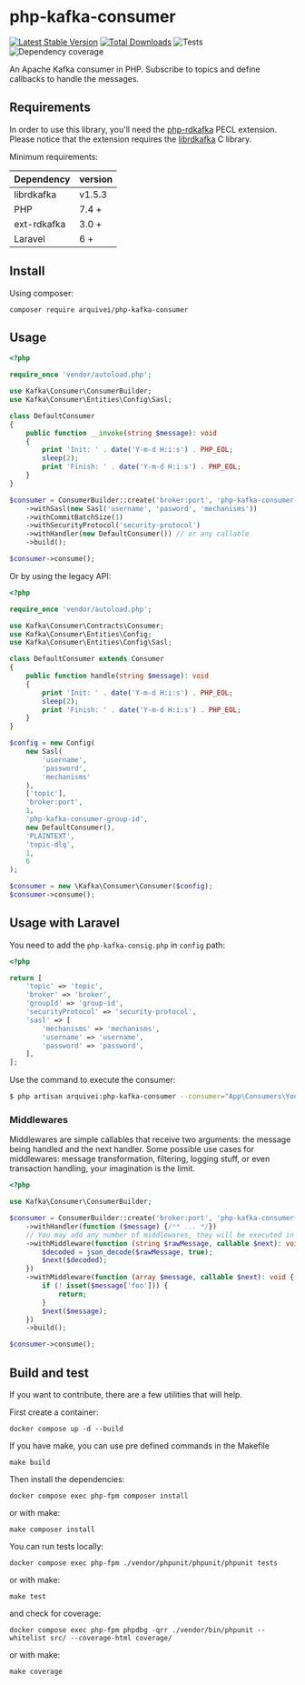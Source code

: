 # php-kafka-consumer

[![Latest Stable Version](https://poser.pugx.org/arquivei/php-kafka-consumer/v/stable)](https://packagist.org/packages/arquivei/php-kafka-consumer) [![Total Downloads](https://poser.pugx.org/arquivei/php-kafka-consumer/downloads)](https://packagist.org/packages/arquivei/php-kafka-consumer) ![Tests](https://github.com/arquivei/php-kafka-consumer/workflows/Test/badge.svg) ![Dependency coverage](https://github.com/arquivei/php-kafka-consumer/workflows/Version%20test/badge.svg)

An Apache Kafka consumer in PHP. Subscribe to topics and define callbacks to handle the messages.

## Requirements

In order to use this library, you'll need the [php-rdkafka](https://github.com/arnaud-lb/php-rdkafka) PECL extension.
Please notice that the extension requires the [librdkafka](https://github.com/edenhill/librdkafka) C library.

Minimum requirements:

| Dependency  | version |
|-------------|---------|
| librdkafka  | v1.5.3  |
| PHP         | 7.4 +   |
| ext-rdkafka | 3.0 +   |
| Laravel     | 6 +     |

## Install

Using composer:

`composer require arquivei/php-kafka-consumer`

## Usage

```php
<?php

require_once 'vendor/autoload.php';

use Kafka\Consumer\ConsumerBuilder;
use Kafka\Consumer\Entities\Config\Sasl;

class DefaultConsumer
{
    public function __invoke(string $message): void
    {
        print 'Init: ' . date('Y-m-d H:i:s') . PHP_EOL;
        sleep(2);
        print 'Finish: ' . date('Y-m-d H:i:s') . PHP_EOL;
    }
}

$consumer = ConsumerBuilder::create('broker:port', 'php-kafka-consumer-group-id', ['topic'])
    ->withSasl(new Sasl('username', 'pasword', 'mechanisms'))
    ->withCommitBatchSize(1)
    ->withSecurityProtocol('security-protocol')
    ->withHandler(new DefaultConsumer()) // or any callable
    ->build();

$consumer->consume();
```

Or by using the legacy API:

```php
<?php

require_once 'vendor/autoload.php';

use Kafka\Consumer\Contracts\Consumer;
use Kafka\Consumer\Entities\Config;
use Kafka\Consumer\Entities\Config\Sasl;

class DefaultConsumer extends Consumer
{
    public function handle(string $message): void
    {
        print 'Init: ' . date('Y-m-d H:i:s') . PHP_EOL;
        sleep(2);
        print 'Finish: ' . date('Y-m-d H:i:s') . PHP_EOL;
    }
}

$config = new Config(
    new Sasl(
        'username',
        'password',
        'mechanisms'
    ),
    ['topic'],
    'broker:port',
    1,
    'php-kafka-consumer-group-id',
    new DefaultConsumer(),
    'PLAINTEXT',
    'topic-dlq',
    1,
    6
);

$consumer = new \Kafka\Consumer\Consumer($config);
$consumer->consume();
```

## Usage with Laravel

You need to add the `php-kafka-consig.php` in `config` path:

```php
<?php

return [
    'topic' => 'topic',
    'broker' => 'broker',
    'groupId' => 'group-id',
    'securityProtocol' => 'security-protocol',
    'sasl' => [
        'mechanisms' => 'mechanisms',
        'username' => 'username',
        'password' => 'password',
    ],
];

```

Use the command to execute the consumer:

```bash
$ php artisan arquivei:php-kafka-consumer --consumer="App\Consumers\YourConsumer" --commit=1
```

### Middlewares

Middlewares are simple callables that receive two arguments: the message being handled and the
next handler. Some possible use cases for middlewares: message transformation, filtering, logging stuff,
or even transaction handling, your imagination is the limit.

```php
<?php

use Kafka\Consumer\ConsumerBuilder;

$consumer = ConsumerBuilder::create('broker:port', 'php-kafka-consumer-group-id', ['topic'])
    ->withHandler(function ($message) {/** ... */})
    // You may add any number of middlewares, they will be executed in the order provided
    ->withMiddleware(function (string $rawMessage, callable $next): void {
        $decoded = json_decode($rawMessage, true);
        $next($decoded);
    })
    ->withMiddleware(function (array $message, callable $next): void {
        if (! isset($message['foo'])) {
            return;
        }
        $next($message);
    })
    ->build();

$consumer->consume();
```

## Build and test

If you want to contribute, there are a few utilities that will help.

First create a container:

`docker compose up -d --build`

If you have make, you can use pre defined commands in the Makefile

`make build`

Then install the dependencies:

`docker compose exec php-fpm composer install`

or with make:

`make composer install`

You can run tests locally:

`docker compose exec php-fpm ./vendor/phpunit/phpunit/phpunit tests`

or with make:

`make test`

and check for coverage:

`docker compose exec php-fpm phpdbg -qrr ./vendor/bin/phpunit --whitelist src/ --coverage-html coverage/`

or with make:

`make coverage`
